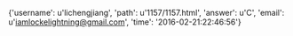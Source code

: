 {'username': u'lichengjiang', 'path': u'1157/1157.html', 'answer': u'C', 'email': u'iamlockelightning@gmail.com', 'time': '2016-02-21:22:46:56'}